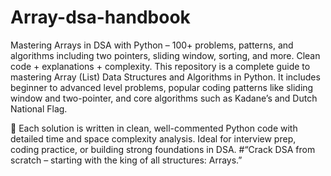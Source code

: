 # Array-dsa-handbook
 Mastering Arrays in DSA with Python – 100+ problems, patterns, and algorithms including two pointers, sliding window, sorting, and more. Clean code + explanations + complexity.
This repository is a complete guide to mastering Array (List) Data Structures and Algorithms in Python. It includes beginner to advanced level problems, popular coding patterns like sliding window and two-pointer, and core algorithms such as Kadane’s and Dutch National Flag.

📌 Each solution is written in clean, well-commented Python code with detailed time and space complexity analysis. Ideal for interview prep, coding practice, or building strong foundations in DSA.
#“Crack DSA from scratch – starting with the king of all structures: Arrays.”
